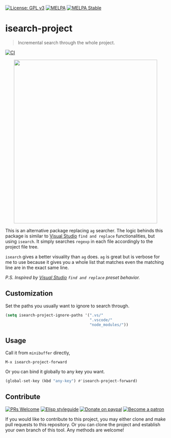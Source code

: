 [![License: GPL v3](https://img.shields.io/badge/License-GPL%20v3-blue.svg)](https://www.gnu.org/licenses/gpl-3.0)
[![MELPA](https://melpa.org/packages/isearch-project-badge.svg)](https://melpa.org/#/isearch-project)
[![MELPA Stable](https://stable.melpa.org/packages/isearch-project-badge.svg)](https://stable.melpa.org/#/isearch-project)

# isearch-project
> Incremental search through the whole project.

[![CI](https://github.com/jcs-elpa/isearch-project/actions/workflows/test.yml/badge.svg)](https://github.com/jcs-elpa/isearch-project/actions/workflows/test.yml)

<p align="center">
  <img src="./etc/isearch-project-demo.gif" width="450" height="513"/>
</p>

This is an alternative package replacing `ag` searcher. The  logic behinds this 
package is similar to  [Visual Studio](https://visualstudio.microsoft.com/)
`find and replace` functionalities, but using `isearch`.  It simply searches 
`regexp` in each file accordingly to the project file tree.

`isearch` gives a better visuality than `ag` does. `ag` is great but is verbose 
for me to use because it gives you a whole list that matches even the matching line 
are in the exact same line.

*P.S. Inspired by [Visual Studio](https://visualstudio.microsoft.com/) `find and replace` preset behavior.*

## Customization

Set the paths you usually want to ignore to search through.

```el
(setq isearch-project-ignore-paths '(".vs/"
                                     ".vscode/"
                                     "node_modules/"))
```

## Usage

Call it from `minibuffer` directly, 

```
M-x isearch-project-forward
```

Or you can bind it globally to any key you want.

```el
(global-set-key (kbd "any-key") #'isearch-project-forward)
```

## Contribute

[![PRs Welcome](https://img.shields.io/badge/PRs-welcome-brightgreen.svg)](http://makeapullrequest.com)
[![Elisp styleguide](https://img.shields.io/badge/elisp-style%20guide-purple)](https://github.com/bbatsov/emacs-lisp-style-guide)
[![Donate on paypal](https://img.shields.io/badge/paypal-donate-1?logo=paypal&color=blue)](https://www.paypal.me/jcs090218)
[![Become a patron](https://img.shields.io/badge/patreon-become%20a%20patron-orange.svg?logo=patreon)](https://www.patreon.com/jcs090218)

If you would like to contribute to this project, you may either
clone and make pull requests to this repository. Or you can
clone the project and establish your own branch of this tool.
Any methods are welcome!
